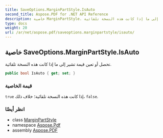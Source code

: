 ```yaml
---
title: SaveOptions.MarginPartStyle.IsAuto
second_title: Aspose.PDF for .NET API Reference
description: خاصية MarginPartStyle. تحصل أو تعين قيمة تشير إلى ما إذا كانت هذه النسخة تلقائية
type: docs
weight: 20
url: /ar/net/aspose.pdf/saveoptions.marginpartstyle/isauto/
---
```

## خاصية SaveOptions.MarginPartStyle.IsAuto

تحصل أو تعين قيمة تشير إلى ما إذا كانت هذه النسخة تلقائية.

```csharp
public bool IsAuto { get; set; }
```

### قيمة الخاصية

`true` إذا كانت هذه النسخة تلقائية؛ خلاف ذلك، `false`.

### انظر أيضًا

* class [MarginPartStyle](../)
* namespace [Aspose.Pdf](../../../aspose.pdf/)
* assembly [Aspose.PDF](../../../)